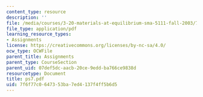 ```yaml
---
content_type: resource
description: ''
file: /media/courses/3-20-materials-at-equilibrium-sma-5111-fall-2003/7f6f77c0647353ba7ed4137f4ff5b6d5_ps7.pdf
file_type: application/pdf
learning_resource_types:
- Assignments
license: https://creativecommons.org/licenses/by-nc-sa/4.0/
ocw_type: OCWFile
parent_title: Assignments
parent_type: CourseSection
parent_uid: 07def5dc-aacb-20ce-9edd-ba766ce9838d
resourcetype: Document
title: ps7.pdf
uid: 7f6f77c0-6473-53ba-7ed4-137f4ff5b6d5
---
```

